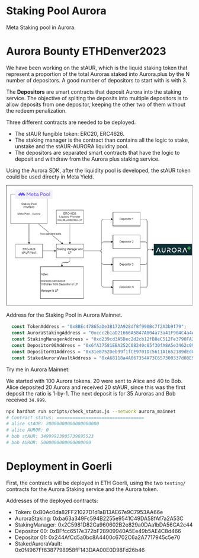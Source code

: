 # Staking Pool Aurora

Meta Staking pool in Aurora.

# Aurora Bounty ETHDenver2023

We have been working on the stAUR, which is the liquid staking token that represent a proportion of the total Auroras staked into Aurora.plus by the N number of depositors. A good number of depositors to start with is with 3.

The **Depositors** are smart contracts that deposit Aurora into the staking service. The objective of spliting the deposits into multiple depositors is to allow deposits from one depositor, keeping the other two of them without the redeem penalization.

Three different contracts are needed to be deployed.

- The stAUR fungible token: ERC20, ERC4626.
- The staking manager is the contract than contains all the logic to stake, unstake and the stAUR-AURORA liquidity pool.
- The depositors are separated smart contracts that have the logic to deposit and withdraw from the Aurora plus staking service.

Using the Aurora SDK, after the liquidity pool is developed, the stAUR token could be used directy in Meta Yield.

![Architecture](media/stakingAurora.png)

Address for the Staking Pool in Aurora Mainnet.

```js
  const TokenAddress = "0x8BEc47865aDe3B172A928df8f990Bc7f2A3b9f79";
  const AuroraStakingAddress = "0xccc2b1aD21666A5847A804a73a41F904C4a4A0Ec";
  const StakingManagerAddress = "0xd239cd3A5Dec2d2cb12fB8eC512Fe3790FA2cD0e";
  const Depositor00Address = "0x6fA37581EBA252C08240c85f30fA8A5e3462c09d";
  const Depositor01Address = "0x31e0752Deb99f1fCE9701Dc5611A1652189dEdC3";
  const StakedAuroraVaultAddress = "0xA68118a4A067354A73C657300337d08E9753fB3D";
```

Try me in Aurora Mainnet:

We started with 100 Aurora tokens. 20 were sent to Alice and 40 to Bob. Alice deposited 20 Aurora and received 20 stAUR, since this was the first deposit the ratio is 1-by-1. The next deposit is for 35 Auroras and Bob received `34.999`.

```sh
npx hardhat run scripts/check_status.js --network aurora_mainnet
# Contract status: =================================
# alice stAUR: 20000000000000000000
# alice AUROR: 0
# bob stAUR: 34999923905739695523
# bob AUROR: 5000000000000000000
```





# Deployment in Goerli

First, the contracts will be deployed in ETH Goerli, using the two `testing/` contracts for the Aurora Staking service and the Aurora token.



Addresses of the deployed contracts:
 - Token:             0xB0Ac0da82FF21027D1d1aB13AE67e9C7953AA66e
 - AuroraStaking:     0xba63a349Fc594B2255e9541C49DA58fAf7a2A53C
 - StakingManager:    0x2C5981D82Ca960602B2e829a0DAa1bDA56CA2c44
 - Depositor 00:      0xBFfcc6517e372bF28909940A5Ee49b5AE4C8d466
 - Depositor 01:      0x244AfCd5a0bc8A4400c6702C6a2A7717945c5e70
 - StakedAuroraVault: 0x0f4967Ff6387798958fF143DAA00E0D98Fd26b46